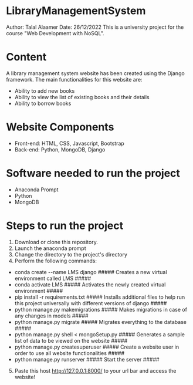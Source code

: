 # LibraryManagementSystem

Author: Talal Alaamer
Date: 26/12/2022
This is a university project for the course "Web Development with NoSQL".

# Content
A library management system website has been created using the Django framework. The main functionalities for this website are:
- Ability to add new books
- Ability to view the list of existing books and their details
- Ability to borrow books

# Website Components
- Front-end: HTML, CSS, Javascript, Bootstrap
- Back-end: Python, MongoDB, Django

# Software needed to run the project
- Anaconda Prompt
- Python
- MongoDB

# Steps to run the project
1. Download or clone this repository.
2. Launch the anaconda prompt
3. Change the directory to the project's directory
4. Perform the following commands:
  - conda create --name LMS django ##### Creates a new virtual environment called LMS #####
  - conda activate LMS ##### Activates the newly created virtual environment #####
  - pip install -r requirements.txt ##### Installs additional files to help run this project universally with different versions of django #####
  - python manage.py makemigrations ##### Makes migrations in case of any changes in models #####
  - python manage.py migrate ##### Migrates everything to the database #####
  - python manage.py shell < mongoSetup.py ##### Generates a sample list of data to be viewed on the website #####
  - python manage.py createsuperuser ##### Create a website user in order to use all website functionalities #####
  - python manage.py runserver ##### Start the server #####
5. Paste this host http://127.0.0.1:8000/ to your url bar and access the website!
